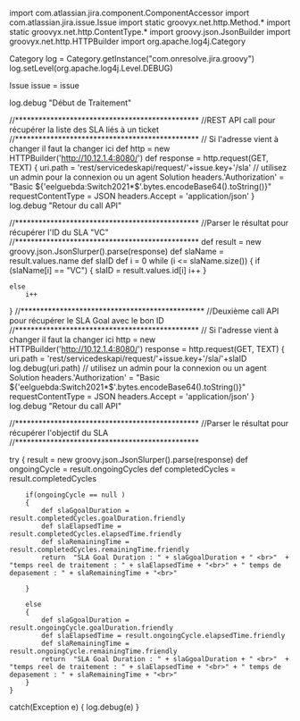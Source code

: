 import com.atlassian.jira.component.ComponentAccessor
import com.atlassian.jira.issue.Issue
import static groovyx.net.http.Method.*
import static groovyx.net.http.ContentType.*
import groovy.json.JsonBuilder
import groovyx.net.http.HTTPBuilder
import org.apache.log4j.Category

Category log = Category.getInstance("com.onresolve.jira.groovy")
log.setLevel(org.apache.log4j.Level.DEBUG)

Issue issue = issue

log.debug "Début de Traitement"

//***********************************************
//REST API call pour récupérer la liste des SLA liés à un ticket
//***********************************************
// Si l'adresse vient à changer il faut la changer ici
def http = new HTTPBuilder('http://10.12.1.4:8080/')
def response = http.request(GET, TEXT) {
        uri.path = 'rest/servicedeskapi/request/'+issue.key+'/sla'
        // utilisez un admin pour la connexion ou un agent Solution
        headers.'Authorization' = "Basic ${'eelguebda:Switch2021*$'.bytes.encodeBase64().toString()}"
        requestContentType = JSON
        headers.Accept = 'application/json'
    }
log.debug "Retour du call API"

//***********************************************
//Parser le résultat pour récupérer l'ID du SLA "VC"
//***********************************************
def result = new groovy.json.JsonSlurper().parse(response)
def slaName = result.values.name
def slaID
def i = 0
while (i <= slaName.size())
{
    if (slaName[i] == "VC")
    {
        slaID =  result.values.id[i]
        i++
    }   

    else
        i++
}
//***********************************************
//Deuxième call API pour récupérer le SLA Goal avec le bon ID
//***********************************************
// Si l'adresse vient à changer il faut la changer ici
http = new HTTPBuilder('http://10.12.1.4:8080/')
response = http.request(GET, TEXT) {
        uri.path = 'rest/servicedeskapi/request/'+issue.key+'/sla/'+slaID
        log.debug(uri.path)
        // utilisez un admin pour la connexion ou un agent Solution
        headers.'Authorization' = "Basic ${'eelguebda:Switch2021*$'.bytes.encodeBase64().toString()}"
        requestContentType = JSON
        headers.Accept = 'application/json'
    }
log.debug "Retour du call API"


//***********************************************
//Parser le résultat pour récupérer l'objectif du SLA
//***********************************************
 

try 
    {
        result = new groovy.json.JsonSlurper().parse(response)
        def ongoingCycle = result.ongoingCycles 
        def completedCycles = result.completedCycles 

 
        if(ongoingCycle == null )
        {
            def slaGgoalDuration = result.completedCycles.goalDuration.friendly
            def slaElapsedTime = result.completedCycles.elapsedTime.friendly
            def slaRemainingTime = result.completedCycles.remainingTime.friendly
            return  "SLA Goal Duration : " + slaGgoalDuration + " <br>"  + "temps reel de traitement : " + slaElapsedTime + "<br>" + " temps de depasement : " + slaRemainingTime + "<br>"  

        }
       
        else
        {
            def slaGgoalDuration = result.ongoingCycle.goalDuration.friendly
            def slaElapsedTime = result.ongoingCycle.elapsedTime.friendly
            def slaRemainingTime = result.ongoingCycle.remainingTime.friendly
            return  "SLA Goal Duration : " + slaGgoalDuration + " <br>"  + "temps reel de traitement : " + slaElapsedTime + "<br>" + " temps de depasement : " + slaRemainingTime + "<br>"  
        }
    }
catch(Exception e) 
    {
       log.debug(e)
    }

    


